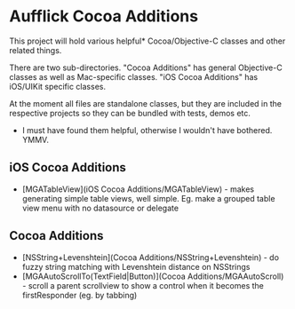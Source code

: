 Aufflick Cocoa Additions
========================

This project will hold various helpful* Cocoa/Objective-C classes and other related things.

There are two sub-directories. "Cocoa Additions" has general Objective-C classes as well as Mac-specific classes. "iOS Cocoa Additions" has iOS/UIKit specific classes.

At the moment all files are standalone classes, but they are included in the respective projects so they can be bundled with tests, demos etc.

* I must have found them helpful, otherwise I wouldn't have bothered. YMMV.

iOS Cocoa Additions
-------------------

* [MGATableView](iOS Cocoa Additions/MGATableView) - makes generating simple table views, well simple. Eg. make a grouped table view menu with no datasource or delegate

Cocoa Additions
---------------

* [NSString+Levenshtein](Cocoa Additions/NSString+Levenshtein) - do fuzzy string matching with Levenshtein distance on NSStrings
* [MGAAutoScrollTo(TextField|Button)](Cocoa Additions/MGAAutoScroll) - scroll a parent scrollview to show a control when it becomes the firstResponder (eg. by tabbing)
